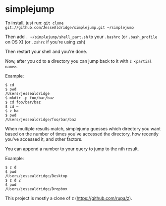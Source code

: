 simplejump
==========

To install, just run: 
    `git clone git://github.com/JesseAldridge/simplejump.git ~/simplejump`

Then add `. ~/simplejump/shell_part.sh` to your `.bashrc` (or `.bash_profile` on OS X) (or `.zshrc` if you're using zsh)

Then restart your shell and you're done.

Now, after you cd to a directory you can jump back to it with `z <partial name>`.

Example:

    $ cd
    $ pwd
    /Users/jessealdridge
    $ mkdir -p foo/bar/baz
    $ cd foo/bar/baz
    $ cd ~
    $ z ba
    $ pwd
    /Users/jessealdridge/foo/bar/baz

When multiple results match, simplejump guesses which directory you want based
on the number of times you've accessed the directory, how recently you've
accessed it, and other factors.

You can append a number to your query to jump to the nth result.

Example:

    $ z d
    $ pwd
    /Users/jessealdridge/Desktop
    $ z d 2
    $ pwd
    /Users/jessealdridge/Dropbox


This project is mostly a clone of z (https://github.com/rupa/z).
